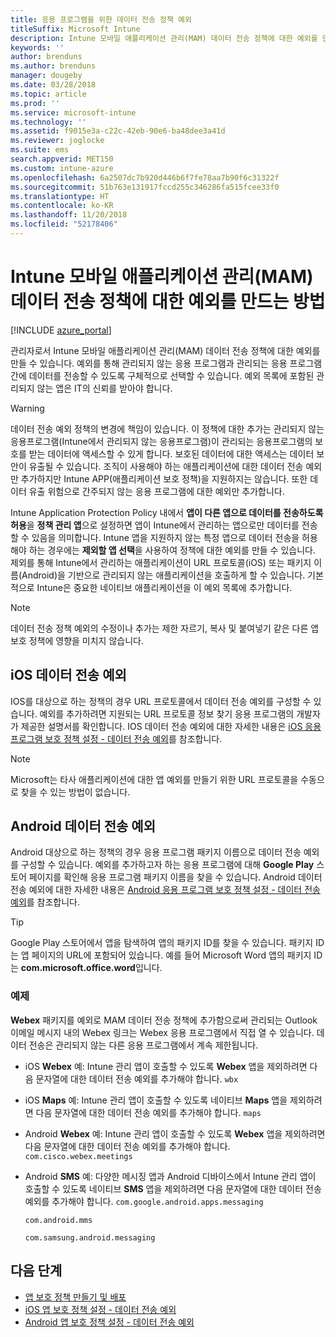```yaml
---
title: 응용 프로그램을 위한 데이터 전송 정책 예외
titleSuffix: Microsoft Intune
description: Intune 모바일 애플리케이션 관리(MAM) 데이터 전송 정책에 대한 예외를 만듭니다.
keywords: ''
author: brenduns
ms.author: brenduns
manager: dougeby
ms.date: 03/28/2018
ms.topic: article
ms.prod: ''
ms.service: microsoft-intune
ms.technology: ''
ms.assetid: f9015e3a-c22c-42eb-90e6-ba48dee3a41d
ms.reviewer: joglocke
ms.suite: ems
search.appverid: MET150
ms.custom: intune-azure
ms.openlocfilehash: 6a2507dc7b920d446b6f7fe78aa7b90f6c31322f
ms.sourcegitcommit: 51b763e131917fccd255c346286fa515fcee33f0
ms.translationtype: HT
ms.contentlocale: ko-KR
ms.lasthandoff: 11/20/2018
ms.locfileid: "52178406"
---
```

# <a name="how-to-create-exceptions-to-the-intune-mobile-application-management-mam-data-transfer-policy"></a>Intune 모바일 애플리케이션 관리(MAM) 데이터 전송 정책에 대한 예외를 만드는 방법

[!INCLUDE [azure_portal](./includes/azure_portal.md)]

관리자로서 Intune 모바일 애플리케이션 관리(MAM) 데이터 전송 정책에 대한 예외를 만들 수 있습니다. 예외를 통해 관리되지 않는 응용 프로그램과 관리되는 응용 프로그램 간에 데이터를 전송할 수 있도록 구체적으로 선택할 수 있습니다. 예외 목록에 포함된 관리되지 않는 앱은 IT의 신뢰를 받아야 합니다. 

>[!WARNING] 
> 데이터 전송 예외 정책의 변경에 책임이 있습니다. 이 정책에 대한 추가는 관리되지 않는 응용프로그램(Intune에서 관리되지 않는 응용프로그램)이 관리되는 응용프로그램의 보호를 받는 데이터에 액세스할 수 있게 합니다. 보호된 데이터에 대한 액세스는 데이터 보안이 유출될 수 있습니다. 조직이 사용해야 하는 애플리케이션에 대한 데이터 전송 예외만 추가하지만 Intune APP(애플리케이션 보호 정책)을 지원하지는 않습니다. 또한 데이터 유출 위험으로 간주되지 않는 응용 프로그램에 대한 예외만 추가합니다.

Intune Application Protection Policy 내에서 **앱이 다른 앱으로 데이터를 전송하도록 허용**을 **정책 관리 앱**으로 설정하면 앱이 Intune에서 관리하는 앱으로만 데이터를 전송할 수 있음을 의미합니다. Intune 앱을 지원하지 않는 특정 앱으로 데이터 전송을 허용해야 하는 경우에는 **제외할 앱 선택**을 사용하여 정책에 대한 예외를 만들 수 있습니다. 제외를 통해 Intune에서 관리하는 애플리케이션이 URL 프로토콜(iOS) 또는 패키지 이름(Android)을 기반으로 관리되지 않는 애플리케이션을 호출하게 할 수 있습니다. 기본적으로 Intune은 중요한 네이티브 애플리케이션을 이 예외 목록에 추가합니다. 

> [!NOTE]
> 데이터 전송 정책 예외의 수정이나 추가는 제한 자르기, 복사 및 붙여넣기 같은 다른 앱 보호 정책에 영향을 미치지 않습니다. 

## <a name="ios-data-transfer-exceptions"></a>iOS 데이터 전송 예외
IOS를 대상으로 하는 정책의 경우 URL 프로토콜에서 데이터 전송 예외를 구성할 수 있습니다. 예외를 추가하려면 지원되는 URL 프로토콜 정보 찾기 응용 프로그램의 개발자가 제공한 설명서를 확인합니다. IOS 데이터 전송 예외에 대한 자세한 내용은 [iOS 응용 프로그램 보호 정책 설정 - 데이터 전송 예외](app-protection-policy-settings-ios.md#data-transfer-exemptions)를 참조합니다.

> [!NOTE]
> Microsoft는 타사 애플리케이션에 대한 앱 예외를 만들기 위한 URL 프로토콜을 수동으로 찾을 수 있는 방법이 없습니다. 

## <a name="android-data-transfer-exceptions"></a>Android 데이터 전송 예외
Android 대상으로 하는 정책의 경우 응용 프로그램 패키지 이름으로 데이터 전송 예외를 구성할 수 있습니다. 예외를 추가하고자 하는 응용 프로그램에 대해 **Google Play** 스토어 페이지를 확인해 응용 프로그램 패키지 이름을 찾을 수 있습니다. Android 데이터 전송 예외에 대한 자세한 내용은 [Android 응용 프로그램 보호 정책 설정 - 데이터 전송 예외](app-protection-policy-settings-android.md#data-transfer-exemptions)를 참조합니다.


>[!TIP]
> Google Play 스토어에서 앱을 탐색하여 앱의 패키지 ID를 찾을 수 있습니다. 패키지 ID는 앱 페이지의 URL에 포함되어 있습니다. 예를 들어 Microsoft Word 앱의 패키지 ID는 **com.microsoft.office.word**입니다.

### <a name="example"></a>예제
**Webex** 패키지를 예외로 MAM 데이터 전송 정책에 추가함으로써 관리되는 Outlook 이메일 메시지 내의 Webex 링크는 Webex 응용 프로그램에서 직접 열 수 있습니다. 데이터 전송은 관리되지 않는 다른 응용 프로그램에서 계속 제한됩니다.

- iOS **Webex** 예: Intune 관리 앱이 호출할 수 있도록 **Webex** 앱을 제외하려면 다음 문자열에 대한 데이터 전송 예외를 추가해야 합니다. <code>wbx</code>
    
 - iOS **Maps** 예: Intune 관리 앱이 호출할 수 있도록 네이티브 **Maps** 앱을 제외하려면 다음 문자열에 대한 데이터 전송 예외를 추가해야 합니다. <code>maps</code>

- Android **Webex** 예: Intune 관리 앱이 호출할 수 있도록 **Webex** 앱을 제외하려면 다음 문자열에 대한 데이터 전송 예외를 추가해야 합니다. <code>com.cisco.webex.meetings</code>
    
- Android **SMS** 예: 다양한 메시징 앱과 Android 디바이스에서 Intune 관리 앱이 호출할 수 있도록 네이티브 **SMS** 앱을 제외하려면 다음 문자열에 대한 데이터 전송 예외를 추가해야 합니다. 
    <code>com.google.android.apps.messaging</code>
    
    <code>com.android.mms</code>
    
    <code>com.samsung.android.messaging</code>

## <a name="next-steps"></a>다음 단계

- [앱 보호 정책 만들기 및 배포](app-protection-policies.md)
- [iOS 앱 보호 정책 설정 - 데이터 전송 예외](app-protection-policy-settings-ios.md#data-transfer-exemptions)
- [Android 앱 보호 정책 설정 - 데이터 전송 예외](app-protection-policy-settings-android.md#data-transfer-exemptions)
